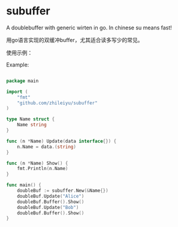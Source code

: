 # subuffer
A doublebuffer with generic wirten in go. In chinese su means fast!

用go语言实现的双缓冲buffer，尤其适合读多写少的常见。

使用示例：

Example:

```go

package main

import (
	"fmt"
	"github.com/zhileiyu/subuffer"
)

type Name struct {
	Name string
}

func (n *Name) Update(data interface{}) {
	n.Name = data.(string)
}

func (n *Name) Show() {
	fmt.Println(n.Name)
}

func main() {
	doubleBuf := subuffer.New(&Name{})
	doubleBuf.Update("Alice")
	doubleBuf.Buffer().Show()
	doubleBuf.Update("Bob")
	doubleBuf.Buffer().Show()
}

```
